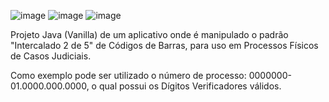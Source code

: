 ![image](https://github.com/wilfachetti/LawsuitBarcode/assets/12673615/e86499c2-78c7-48c7-a45d-8e7d75a5bd00)
![image](https://github.com/wilfachetti/LawsuitBarcode/assets/12673615/3392fe22-5bf7-4ec4-a1dd-4189d160ca5d)
![image](https://github.com/wilfachetti/LawsuitBarcode/assets/12673615/8afbaf63-c81d-4c6a-b48e-826dce8e1ab1)

Projeto Java (Vanilla) de um aplicativo onde é manipulado o padrão "Intercalado 2 de 5" de Códigos de Barras, para uso em Processos Físicos de Casos Judiciais.

Como exemplo pode ser utilizado o número de processo: 0000000-01.0000.000.0000, o qual possui os Dígitos Verificadores válidos.